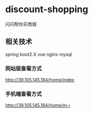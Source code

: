 # discount-shopping
闪闪帮你买商城

## 相关技术
spring boot2.X
vue 
nginx
mysql
### 网站版查看方式
http://39.105.145.184/home/index
### 手机端查看方式
http://39.105.145.184/home/m-i
